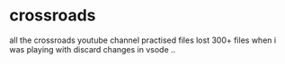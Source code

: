 # crossroads
all the crossroads youtube channel practised files lost 300+ files when i was playing with discard changes  in vsode ..

